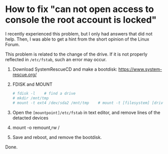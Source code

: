 # How to fix "can not open access to console the root account is locked"

I recently experienced this problem, but I only had answers that did not help. Then, I was able to get a hint from the short opinion of the Linux Forum.

This problem is related to the change of the drive. If it is not properly reflected in `/etc/fstab`, such an error may occur.

  1. Download SystemRescueCD and make a bootdisk: https://www.system-rescue.org/

  2. FDISK and MOUNT
  
      ```bash
      # fdisk -l    # find a drive
      # mkdir /mnt/tmp
      # mount -t ext4 /dev/sda2 /mnt/tmp    # mount -t [filesystem] [drive] [mountpoint]
      ```

   3. Open the `[mountpoint]/etc/fstab` in text editor, and remove lines of the detacted devices
   4. mount -o remount,rw /
   5. Save and reboot, and remove the bootdisk.

Done.
